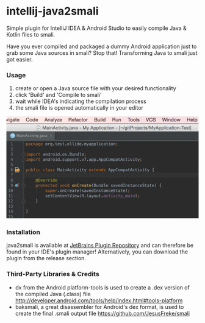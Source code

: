 intellij-java2smali
===================

Simple plugin for IntelliJ IDEA &amp; Android Studio to easily compile Java & Kotlin files to smali.

Have you ever compiled and packaged a dummy Android application just to grab some Java sources in smali? Stop that! Transforming Java to smali just got easier.

### Usage ###

1. create or open a Java source file with your desired functionality
2. click 'Build' and 'Compile to smali'
3. wait while IDEA's indicating the compilation process
4. the smali file is opened automatically in your editor

<img src="img/plugin_usage2.gif" alt="java2smali usage gif" width="555">

### Installation ###

java2smali is available at [JetBrains Plugin Repository](https://plugins.jetbrains.com/plugin/7385) and can therefore be found in your IDE's plugin manager! Alternatively, you can download the plugin from the release section.

### Third-Party Libraries &amp; Credits ###

- dx from the Android platform-tools is used to create a .dex version of the compiled Java (.class) file
http://developer.android.com/tools/help/index.html#tools-platform
- baksmali, a great disassembler for Android's dex format, is used to create the final .smali output file https://github.com/JesusFreke/smali
